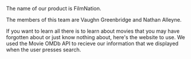 The name of our product is FilmNation.

The members of this team are Vaughn Greenbridge and Nathan Alleyne.

If you want to learn all there is to learn about movies that you may have forgotten
about or just know nothing about, here's the website to use. We used the Movie OMDb
API to recieve our information that we displayed when the user presses 
search.